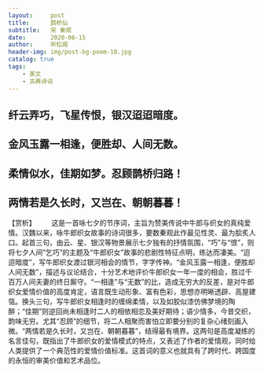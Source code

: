 ```yaml
---
layout:     post
title:      鹊桥仙
subtitle:   宋 秦观
date:       2020-06-15
author:     听松阁
header-img: img/post-bg-poem-10.jpg
catalog: true
tags:
    - 美文
    - 古典诗词
---
```



## 纤云弄巧，飞星传恨，银汉迢迢暗度。
## 金风玉露一相逢，便胜却、人间无数。

## 柔情似水，佳期如梦。忍顾鹊桥归路！
## 两情若是久长时，又岂在、朝朝暮暮！

【赏析】
　　这是一首咏七夕的节序词，主旨为赞美传说中牛郎与织女的真纯爱情。汉魏以来，咏牛郎织女故事的诗词很多，要数秦观此作最见性灵、最为脍炙人口。起首三句，由云、星、银汉等物景展示七夕独有的抒情氛围，“巧”与“恨”，则将七夕人间“乞巧”的主题及“牛郎织女”故事的悲剧性特征点明，练达而凄美。“迢迢暗度”，写牛郎织女渡过银河相会的情节，字字传神。“金风玉露一相逢，便胜却人间无数”，描述与议论结合，十分艺术地评价牛郎织女一年一度的相会，胜过千百万人间夫妻的终日厮守。“一相逢”与“无数”的比，造成无穷大的反差，是对牛郎织女爱情价值的高度肯定，语言既生动形象、富有色彩，思想亦明晰透辟、高屋建瓴。换头三句，写牛郎织女相逢时的缠绵柔情，以及如胶似漆仿佛梦境的陶醉；“佳期”则逆回尚未相逢时二人的相依相恋及美好期待；语少情多，今昔交织，韵味无穷。尤其“忍顾”的细节，将二人相聚而害怕立即要分别的复杂心绪刻画入微。“两情若是久长时，又岂在、朝朝暮暮”，结得最有境界。这两句是高度凝练的名言佳句，既指出了牛郎织女的爱情模式的特点，又表述了作者的爱情观，同时给人类提供了一个典范性的爱情价值标准。这首词的意义也就具有了跨时代、跨国度的永恒的审美价值和艺术品位。
  
